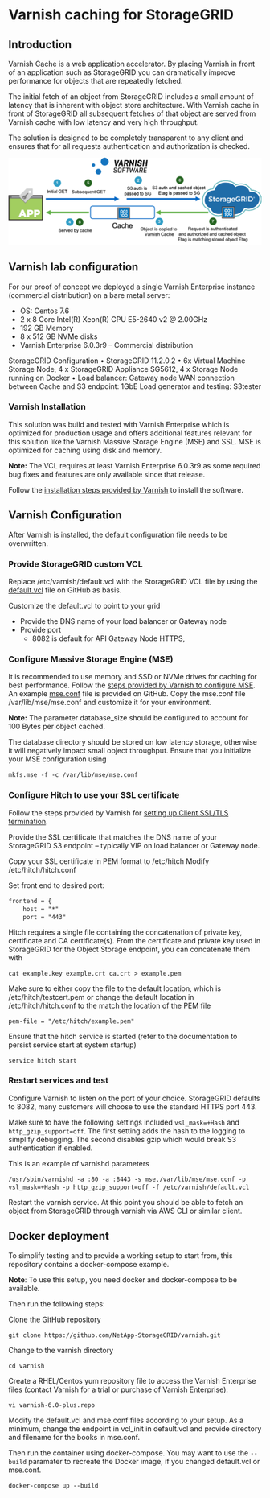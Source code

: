 # Varnish caching for StorageGRID

## Introduction

Varnish Cache is a web application accelerator. By placing Varnish in front of an application such as StorageGRID you can dramatically improve performance for objects that are repeatedly fetched.

The initial fetch of an object from StorageGRID includes a small amount of latency that is inherent with object store architecture. With Varnish cache in front of StorageGRID all subsequent fetches of that object are served from Varnish cache with low latency and very high throughput.

The solution is designed to be completely transparent to any client and ensures that for all requests authentication and authorization is checked.

![Varnish Cache Workflow for StorageGRID](varnish.png "Varnish Cache Workflow for StorageGRID")

## Varnish lab configuration

For our proof of concept we deployed a single Varnish Enterprise instance (commercial distribution) on a bare metal server:

- OS: Centos 7.6 
- 2 x 8 Core Intel(R) Xeon(R) CPU E5-2640 v2 @ 2.00GHz
- 192 GB Memory
- 8 x 512 GB NVMe disks
- Varnish Enterprise 6.0.3r9 – Commercial distribution

StorageGRID Configuration
•	StorageGRID 11.2.0.2
•	6x Virtual Machine Storage Node, 4 x StorageGRID Appliance SG5612, 4 x Storage Node running on Docker
•	Load balancer: Gateway node
WAN connection between Cache and S3 endpoint: 1GbE
Load generator and testing: S3tester

###	Varnish Installation

This solution was build and tested with Varnish Enterprise which is optimized for production usage and offers additional features relevant for this solution like the Varnish Massive Storage Engine (MSE) and SSL. MSE is optimized for caching using disk and memory.

**Note:** The VCL requires at least Varnish Enterprise 6.0.3r9 as some required bug fixes and features are only available since that release.

Follow the [installation steps provided by Varnish](https://docs.varnish-software.com/varnish-cache-plus/installation/) to install the software.

## Varnish Configuration

After Varnish is installed, the default configuration file needs to be overwritten. 

### Provide StorageGRID custom VCL

Replace /etc/varnish/default.vcl with the StorageGRID VCL file by using the [default.vcl](default.vcl) file on GitHub as basis.

Customize the default.vcl to point to your grid

- Provide the DNS name of your load balancer or Gateway node
- Provide port
  - 8082 is default for API Gateway Node HTTPS,

### Configure Massive Storage Engine (MSE)

It is recommended to use memory and SSD or NVMe drives for caching for best performance. Follow the [steps provided by Varnish to configure MSE](https://docs.varnish-software.com/varnish-cache-plus/features/mse/). An example [mse.conf](mse.conf) file is provided on GitHub. Copy the mse.conf file /var/lib/mse/mse.conf and customize it for your environment.

**Note:** The parameter database_size should be configured to account for 100 Bytes per object cached.

The database directory should be stored on low latency storage, otherwise it will negatively impact small object throughput.
Ensure that you initialize your MSE configuration using

```
mkfs.mse -f -c /var/lib/mse/mse.conf
```

### Configure Hitch to use your SSL certificate

Follow the steps provided by Varnish for [setting up Client SSL/TLS termination](https://docs.varnish-software.com/varnish-cache-plus/features/client-ssl/).

Provide the SSL certificate that matches the DNS name of your StorageGRID S3 endpoint – typically VIP on load balancer or Gateway node.

Copy your SSL certificate in PEM format to /etc/hitch
Modify /etc/hitch/hitch.conf

Set front end to desired port:

```
frontend = {
    host = "*"
    port = "443"
```

Hitch requires a single file containing the concatenation of private key, certificate and CA certificate(s). From the certificate and private key used in StorageGRID for the Object Storage endpoint, you can concatenate them with

```
cat example.key example.crt ca.crt > example.pem
```

Make sure to either copy the file to the default location, which is /etc/hitch/testcert.pem or change the default location in /etc/hitch/hitch.conf to the match the location of the PEM file

```
pem-file = "/etc/hitch/example.pem"
```

Ensure that the hitch service is started (refer to the documentation to persist service start at system startup)

```
service hitch start
```

### Restart services and test

Configure Varnish to listen on the port of your choice. StorageGRID defaults to 8082, many customers will choose to use the standard HTTPS port 443.

Make sure to have the following settings included `vsl_mask=+Hash` and `http_gzip_support=off`. The first setting adds the hash to the logging to simplify debugging. The second disables gzip which would break S3 authentication if enabled. 

This is an example of varnishd parameters

```
/usr/sbin/varnishd -a :80 -a :8443 -s mse,/var/lib/mse/mse.conf -p vsl_mask=+Hash -p http_gzip_support=off -f /etc/varnish/default.vcl
```

Restart the varnish service. At this point you should be able to fetch an object from StorageGRID through varnish via AWS CLI or similar client.

## Docker deployment

To simplify testing and to provide a working setup to start from, this repository contains a docker-compose example.

**Note**: To use this setup, you need docker and docker-compose to be available.

Then run the following steps:

Clone the GitHub repository

```
git clone https://github.com/NetApp-StorageGRID/varnish.git
```

Change to the varnish directory

```
cd varnish
```

Create a RHEL/Centos yum repository file to access the Varnish Enterprise files (contact Varnish for a trial or purchase of Varnish Enterprise):

```
vi varnish-6.0-plus.repo
```

Modify the default.vcl and mse.conf files according to your setup. As a minimum, change the endpoint in vcl_init in default.vcl and provide directory and filename for the books in mse.conf.

Then run the container using docker-compose. You may want to use the `--build` paramater to recreate the Docker image, if you changed default.vcl or mse.conf.

```
docker-compose up --build
```
